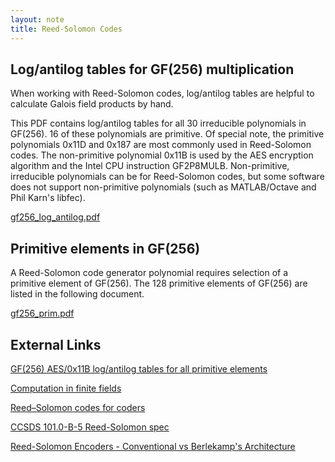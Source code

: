 ```yaml
---
layout: note
title: Reed-Solomon Codes
---
```


Log/antilog tables for GF(256) multiplication
---------------------------------------------

When working with Reed-Solomon codes, log/antilog tables are helpful to
calculate Galois field products by hand.

This PDF contains log/antilog tables for all 30 irreducible polynomials in
GF(256). 16 of these polynomials are primitive. Of special note, the primitive
polynomials 0x11D and 0x187 are most commonly used in Reed-Solomon codes. The
non-primitive polynomial 0x11B is used by the AES encryption algorithm and the
Intel CPU instruction GF2P8MULB. Non-primitive, irreducible polynomials can be
for Reed-Solomon codes, but some software does not support
non-primitive polynomials (such as MATLAB/Octave and Phil Karn's libfec).

[gf256_log_antilog.pdf](../assets/rs/gf256_log_antilog.pdf)

Primitive elements in GF(256)
------------------------------

A Reed-Solomon code generator polynomial requires selection of a primitive
element of GF(256). The 128 primitive elements of GF(256) are listed in the
following document.

[gf256_prim.pdf](../assets/rs/gf256_prim.pdf)

External Links
--------------

[GF(256) AES/0x11B log/antilog tables for all primitive elements](https://www.samiam.org/logtables.txt)

[Computation in finite fields](https://johnkerl.org/doc/ffcomp.pdf)

[Reed–Solomon codes for coders](https://en.wikiversity.org/wiki/Reed%E2%80%93Solomon_codes_for_coders)

[CCSDS 101.0-B-5 Reed-Solomon spec](https://public.ccsds.org/Pubs/101x0b5s.pdf)

[Reed-Solomon Encoders - Conventional vs Berlekamp's Architecture](https://ntrs.nasa.gov/archive/nasa/casi.ntrs.nasa.gov/19830008870.pdf)
